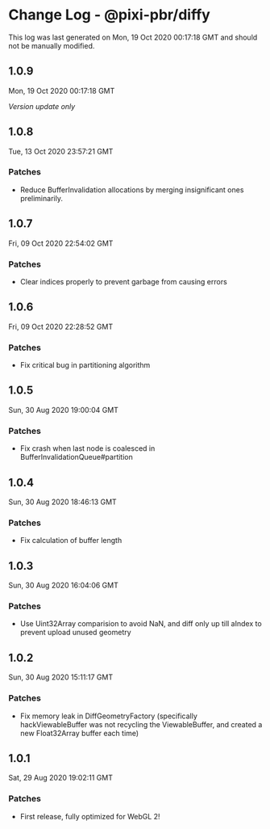 # Change Log - @pixi-pbr/diffy

This log was last generated on Mon, 19 Oct 2020 00:17:18 GMT and should not be manually modified.

## 1.0.9
Mon, 19 Oct 2020 00:17:18 GMT

*Version update only*

## 1.0.8
Tue, 13 Oct 2020 23:57:21 GMT

### Patches

- Reduce BufferInvalidation allocations by merging insignificant ones preliminarily.

## 1.0.7
Fri, 09 Oct 2020 22:54:02 GMT

### Patches

- Clear indices properly to prevent garbage from causing errors

## 1.0.6
Fri, 09 Oct 2020 22:28:52 GMT

### Patches

- Fix critical bug in partitioning algorithm

## 1.0.5
Sun, 30 Aug 2020 19:00:04 GMT

### Patches

- Fix crash when last node is coalesced in BufferInvalidationQueue#partition

## 1.0.4
Sun, 30 Aug 2020 18:46:13 GMT

### Patches

- Fix calculation of buffer length

## 1.0.3
Sun, 30 Aug 2020 16:04:06 GMT

### Patches

- Use Uint32Array comparision to avoid NaN, and diff only up till aIndex to prevent upload unused geometry

## 1.0.2
Sun, 30 Aug 2020 15:11:17 GMT

### Patches

- Fix memory leak in DiffGeometryFactory (specifically hackViewableBuffer was not recycling the ViewableBuffer, and created a new Float32Array buffer each time)

## 1.0.1
Sat, 29 Aug 2020 19:02:11 GMT

### Patches

- First release, fully optimized for WebGL 2!

